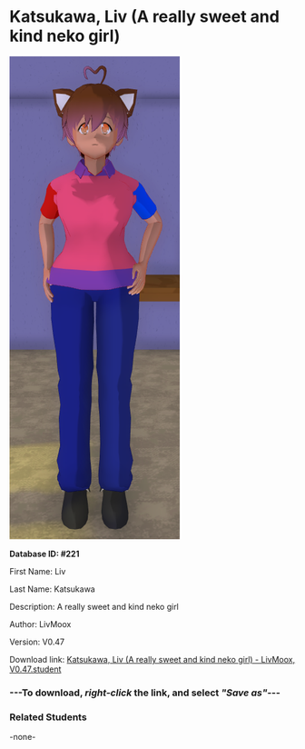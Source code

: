# Katsukawa, Liv (A really sweet and kind neko girl)

<img src="Files/Katsukawa, Liv (A really sweet and kind neko girl).png" title="Katsukawa, Liv (A really sweet and kind neko girl) - LivMoox, V0.47">

**Database ID: #221**

First Name: Liv

Last Name: Katsukawa

Description: A really sweet and kind neko girl

Author: LivMoox

Version: V0.47

Download link: <a href="https://raw.githubusercontent.com/Arbiter1223/Daigaku-Gurashi-Custom-Students/master/Students/Files/Katsukawa%2C%20Liv%20(A%20really%20sweet%20and%20kind%20neko%20girl)%20-%20LivMoox%2C%20V0.47.student">Katsukawa, Liv (A really sweet and kind neko girl) - LivMoox, V0.47.student</a>

### ---**To download, _right-click_ the link, and select _"Save as"_**---

### Related Students

-none-
